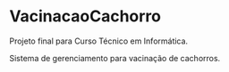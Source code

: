 # VacinacaoCachorro

Projeto final para Curso Técnico em Informática.

Sistema de gerenciamento para vacinação de cachorros.
